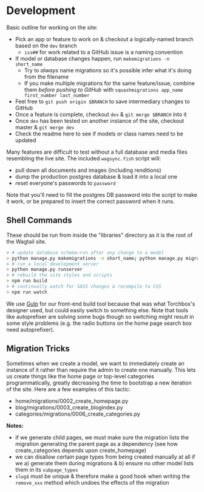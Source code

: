 # Development

Basic outline for working on the site:

- Pick an app or feature to work on & checkout a logically-named branch based on the `dev` branch
    + `iss##` for work related to a GitHub issue is a naming convention
- If model or database changes happen, run `makemigrations -n short_name`
    + Try to _always_ name migrations so it's possible infer what it's doing from the filename
    + If you make multiple migrations for the same feature/issue, combine them _before pushing to GitHub_ with `squashmigrations app_name first_number last_number`
- Feel free to `git push origin $BRANCH` to save intermediary changes to GitHub
- Once a feature is complete, checkout `dev` & `git merge $BRANCH` into it
- Once `dev` has been tested on another instance of the site, checkout master & `git merge dev`
- Check the readme here to see if models or class names need to be updated

Many features are difficult to test without a full database and media files resembling the live site. The included `wagsync.fish` script will:

- pull down all documents and images (including renditions)
- dump the production postgres database & load it into a local one
- reset everyone's passwords to `password`

Note that you'll need to fill the postgres DB password into the script to make it work, or be prepared to insert the correct password when it runs.

## Shell Commands

These should be run from inside the "libraries" directory as it is the root of the Wagtail site.

```sh
> # update database schema—run after any change to a model
> python manage.py makemigrations -n short_name; python manage.py migrate
> # run a local development server
> python manage.py runserver
> # rebuild the site styles and scripts
> npm run build
> # continually watch for SASS changes & recompile to CSS
> npm run watch
```

We use [Gulp](http://gulpjs.com/) for our front-end build tool because that was what Torchbox's designer used, but could easily switch to something else. Note that tools like autoprefixer are solving some bugs though so switching might result in some style problems (e.g. the radio buttons on the home page search box need autoprefixer).

## Migration Tricks

Sometimes when we create a model, we want to immediately create an instance of it rather than require the admin to create one manually. This lets us create things like the home page or top-level categories programmatically, greatly decreasing the time to bootstrap a new iteration of the site. Here are a few examples of this tactic:

- home/migrations/0002_create_homepage.py
- blog/migrations/0003_create_blogindex.py
- categories/migrations/0006_create_categories.py

**Notes:**

- if we generate child pages, we must make sure the migration lists the migration generating the parent page as a dependency (see how create_categories depends upon create_homepage)
- we can disallow certain page types from being created manually at all if we a) generate them during migrations & b) ensure no other model lists them in its `subpage_types`
- `slug`s must be unique & therefore make a good hook when writing the `remove_xxx` method which undoes the effects of the migration
